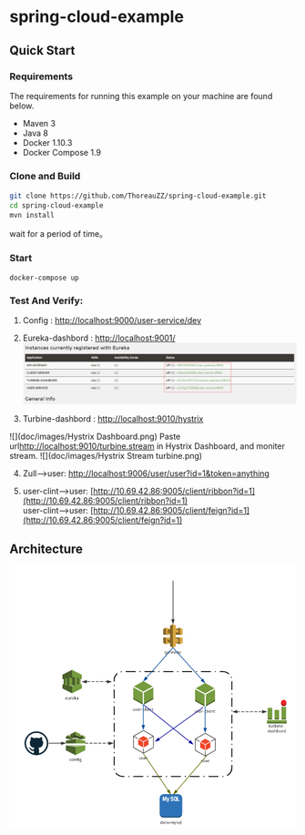# spring-cloud-example
## Quick Start
### Requirements
The requirements for running this example on your machine are found below.
* Maven 3
* Java 8
* Docker 1.10.3
* Docker Compose 1.9

### Clone and Build

```bash
git clone https://github.com/ThoreauZZ/spring-cloud-example.git
cd spring-cloud-example
mvn install
```
wait for a period of time。


### Start 
```
docker-compose up
```

### Test And Verify:
1. Config : [http://localhost:9000/user-service/dev](http://localhost:9000/user-service/dev)
2. Eureka-dashbord : [http://localhost:9001/](http://localhost:9001/)
![](doc/images/eureka-admin.png)

3. Turbine-dashbord : [http://localhost:9010/hystrix](http://localhost:9010/hystrix)

![](doc/images/Hystrix Dashboard.png)
Paste url[http://localhost:9010/turbine.stream](http://localhost:9010/turbine.stream) in Hystrix Dashboard, and moniter stream.
![](doc/images/Hystrix Stream turbine.png)


4. Zull-->user: [http://localhost:9006/user/user?id=1&token=anything](http://localhost:9006/user/user?id=1&token=anything)

5. user-clint-->user: [http://10.69.42.86:9005/client/ribbon?id=1](http://10.69.42.86:9005/client/ribbon?id=1)  
   user-clint-->user: [http://10.69.42.86:9005/client/feign?id=1](http://10.69.42.86:9005/client/feign?id=1)

## Architecture
![](doc/images/MicroService.png)